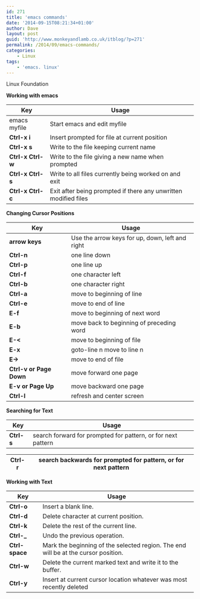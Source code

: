 ```yaml
---
id: 271
title: 'emacs commands'
date: '2014-09-15T08:21:34+01:00'
author: Dave
layout: post
guid: 'http://www.monkeyandlamb.co.uk/itblog/?p=271'
permalink: /2014/09/emacs-commands/
categories:
    - Linux
tags:
    - 'emacs. linux'
---
```


Linux Foundation

**Working with emacs**

| **Key** | **Usage** |
|---|---|
| emacs myfile | Start emacs and edit myfile |
| **Ctrl-x i** | Insert prompted for file at current position |
| **Ctrl-x s** | Write to the file keeping current name |
| **Ctrl-x Ctrl-w** | Write to the file giving a new name when prompted |
| **Ctrl-x Ctrl-s** | Write to all files currently being worked on and exit |
| **Ctrl-x Ctrl-c** | Exit after being prompted if there any unwritten modified files |

**Changing Cursor Positions**

| **Key** | **Usage** |
|---|---|
| **arrow keys** | Use the arrow keys for up, down, left and right |
| **Ctrl-n** | one line down |
| **Ctrl-p** | one line up |
| **Ctrl-f** | one character left |
| **Ctrl-b** | one character right |
| **Ctrl-a** | move to beginning of line |
| **Ctrl-e** | move to end of line |
| **E-f** | move to beginning of next word |
| **E-b** | move back to beginning of preceding word |
| **E-&lt;** | move to beginning of file |
| **E-x** | goto-line n move to line n |
| **E-&gt;** | move to end of file |
| **Ctrl-v or Page Down** | move forward one page |
| **E-v or Page Up** | move backward one page |
| **Ctrl-l** | refresh and center screen |

**Searching for Text**

| **Key** | **Usage** |
|---|---|
| **Ctrl-s** | search forward for prompted for pattern, or for next pattern |

| **Ctrl-r** | search backwards for prompted for pattern, or for next pattern |
|---|---|

**Working with Text**

| **Key** | **Usage** |
|---|---|
| **Ctrl-o** | Insert a blank line. |
| **Ctrl-d** | Delete character at current position. |
| **Ctrl-k** | Delete the rest of the current line. |
| **Ctrl-\_** | Undo the previous operation. |
| **Ctrl- space** | Mark the beginning of the selected region. The end will be at the cursor position. |
| **Ctrl-w** | Delete the current marked text and write it to the buffer. |
| **Ctrl-y** | Insert at current cursor location whatever was most recently deleted |